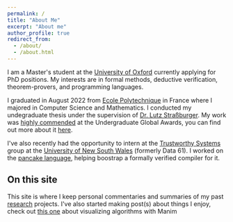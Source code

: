 ```yaml
---
permalink: /
title: "About Me"
excerpt: "About me"
author_profile: true
redirect_from: 
  - /about/
  - /about.html
---
```


I am a Master's student at the [University of Oxford](https://www.cs.ox.ac.uk/) currently applying for PhD positions. My interests are in formal methods, deductive verification, theorem-provers, and programming languages.

I graduated in August 2022 from [Ecole Polytechnique](https://www.polytechnique.edu/en) in France where I majored in Computer Science and Mathematics. I conducted my undegraduate thesis under the supervision of [Dr. Lutz Straßburger](https://www.lix.polytechnique.fr/Labo/Lutz.Strassburger/). My work was [highly commended](https://www.polytechnique.edu/en/news/four-bachelors-graduates-honored-global-undergraduates-awards-2022) at the Undergraduate Global Awards, you can find out more about it [here](/research/modular-decomposition).

I've also recently had the opportunity to intern at the [Trustworthy Systems](https://trustworthy.systems/) group at the [University of New South Wales](https://www.unsw.edu.au/) (formerly Data 61). I worked on the [pancake language](https://trustworthy.systems/projects/TS/drivers/pancake), helping boostrap a formally verified compiler for it.


## On this site

This site is where I keep personal commentaries and summaries of my past [research](/research/) projects. I've also started making post(s) about things I enjoy, check out [this one](/posts/algorithms-visualization-manim/) about visualizing algorithms with Manim


